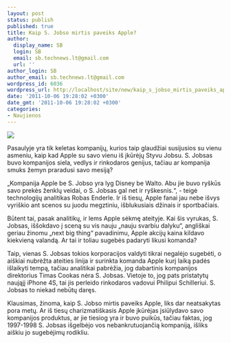 ```yaml
---
layout: post
status: publish
published: true
title: Kaip S. Jobso mirtis paveiks Apple?
author:
  display_name: SB
  login: SB
  email: sb.technews.lt@gmail.com
  url: ''
author_login: SB
author_email: sb.technews.lt@gmail.com
wordpress_id: 6036
wordpress_url: http://localhost/site/new/kaip_s_jobso_mirtis_paveiks_apple/
date: '2011-10-06 19:28:02 +0300'
date_gmt: '2011-10-06 19:28:02 +0300'
categories:
- Naujienos
---
```

<div class="imgright"><img src="http://technews.lt/upload/apple_store2.jpg"  /></div>
<p>Pasaulyje yra tik keletas kompanijų, kurios taip glaudžiai susijusios su vienu asmeniu, kaip kad Apple su savo vienu iš įkūrėjų Styvu Jobsu. S. Jobsas buvo kompanijos siela, vedlys ir rinkodaros genijus, tačiau ar kompanija smuks žemyn praradusi savo mesiją?</p>
<p>„Kompanija Apple be S. Jobso yra lyg Disney be Walto. Abu jie buvo ryškūs savo prekės ženklų veidai, o S. Jobsas gal net ir ryškesnis.“, - teigė technologijų analitikas Robas Enderle. Ir iš tiesų, Apple fanai jau nebe išvys vyriškio ant scenos su juodu megztiniu, išblukusiais džinais ir sportbačiais.</p>
<p>Būtent tai, pasak analitikų, ir lems Apple sėkmę ateityje. Kai šis vyrukas, S. Jobsas, iššokdavo į sceną su vis nauju „nauju svarbiu dalyku“, angliškai geriau žinomu „next big thing“ pavadinimu, Apple akcijų kaina kildavo kiekvieną valandą. Ar tai ir toliau sugebės padaryti likusi komanda?</p>
<p>Taip, vienas S. Jobsas tokios korporacijos valdyti tikrai negalėjo sugebėti, o aiškiai nubrėžta ateities linija ir surinkta komanda Apple kurį laiką padės išlaikyti tempą, tačiau analitikai pabrėžia, jog dabartinis kompanijos direktorius Timas Cookas nėra S. Jobsas. Vietoje to, jog pats pristatytų naująjį iPhone 4S, tai jis perleido rinkodaros vadovui Philipui Schilleriui. S. Jobsas to niekad nebūtų daręs.</p>
<p>Klausimas, žinoma, kaip S. Jobso mirtis paveiks Apple, liks dar neatsakytas pora metų. Ar iš tiesų charizmatiškasis Apple įkūrėjas įsiūlydavo savo kompanijos produktus, ar jie tiesiog yra ir buvo puikūs, tačiau faktas, jog 1997-1998 S. Jobsas išgelbėjo vos nebankrutuojančią kompaniją, išliks aiškiu jo sugebėjimų rodikliu.</p>
